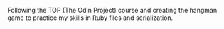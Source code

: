 Following the TOP (The Odin Project) course and creating the hangman game to practice my skills in Ruby files and serialization.
